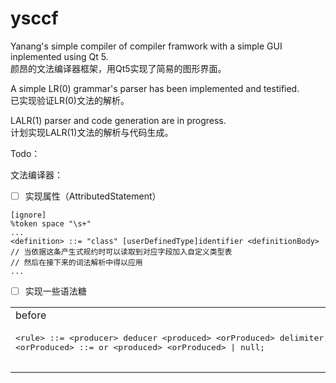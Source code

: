 # ysccf
Yanang's simple compiler of compiler framwork with a simple GUI inplemented using Qt 5.  
颜昂的文法编译器框架，用Qt5实现了简易的图形界面。

A simple LR(0) grammar's parser has been implemented and testified.  
已实现验证LR(0)文法的解析。

LALR(1) parser and code generation are in progress.  
计划实现LALR(1)文法的解析与代码生成。

Todo：

文法编译器：

* [ ] 实现属性（AttributedStatement） 
```
[ignore]
%token space "\s+"
...
<definition> ::= "class" [userDefinedType]identifier <definitionBody> 
// 当依据这条产生式规约时可以读取到对应字段加入自定义类型表
// 然后在接下来的词法解析中得以应用
...
```

* [ ] 实现一些语法糖
<table>
    <tr>
        <td>before</td>
        <td>after</td>
    </tr>
    <tr>
        <td><pre>
&ltrule> ::= &ltproducer> deducer &ltproduced> &ltorProduced> delimiter;
&ltorProduced> ::= or &ltproduced> &ltorProduced> | null;
        </pre></td>
        <td><pre>
&ltrule> ::= &ltproducer> deducer &ltproduced>+ delimiter;
        </pre></td>
    </tr> 
</table>



